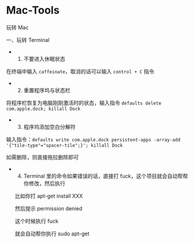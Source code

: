 # Mac-Tools
玩转 Mac

一、玩转 Terminal
- 1. 不要进入休眠状态

在终端中输入 `caffeinate`，取消的话可以输入 `control + C` 指令

- 2. 重置程序坞与状态栏

将程序栏恢复为电脑刚刚激活时的状态，输入指令 `defaults delete com.apple.dock; killall Dock`

- 3. 程序坞添加空白分解符

输入指令：`defaults write com.apple.dock persistent-apps -array-add '{"tile-type"="spacer-tile";}'; killall Dock`

如需删除，则直接拖拉删除即可

- 4. Terminal 里的命令如果错误的话，直接打 fuck，这个项目就会自动帮帮你修改，然后执行

  比如你打 apt-get install XXX
  
  然后提示 permission denied
  
  这个时候执行 fuck
  
  就会自动帮你执行 sudo apt-get
